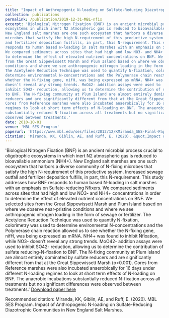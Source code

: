 ```yaml
---
title: "Impact of Anthropogenic N-loading on Sulfate-Reducing Diazotrophic Communities in New England Salt Marshes"
collection: publications
permalink: /publication/2019-12-31-MBL-nfix
excerpt: 'Biological Nitrogen Fixation (BNF) is an ancient microbial process crucial to oligotrophic
ecosystems in which inert N2 atmospheric gas is reduced to bioavailable ammonium (NH4+).
New England salt marshes are one such ecosystem that harbors a diverse community of N-fixing
microbes that satisfy the high N-requirement of this productive system. Increased sewage outfall
and fertilizer deposition fulfills, in part, this N-requirement. This study addresses how BNF
responds to human based N-loading in salt marshes with an emphasis on Sulfate-reducing Nfixers. 
We compared sediments across sites that had high and low NO3- and NH4+ concentrations in order 
to determine the effect of elevated nutrient concentrations on BNF. We selected sites
from the Great Sippewissett Marsh and Plum Island based on where we observe near-pristine
conditions and where we see anthropogenic nitrogen loading in the form of sewage or fertilizer.
The Acetylene Reduction Technique was used to quantify N-fixation, colorimetry was used to
determine environmental N-concentrations and the Polymerase chain reaction allowed us to see
whether the N-fixing gene, nifH, was being expressed as mRNA. NH4+ was found to inhibit Nfixation, while NO3- 
doesn’t reveal any strong trends. MoO42- addition assays were used to
inhibit SO42- reduction, allowing us to determine the contribution of sulfate reducing-N-fixation
to BNF. The N-fixing community at Plum Island are almost entirely dominated by sulfate
reducers and are significantly different from that at the Great Sippewissett Marsh (p<0.001).
Cores from Reference marshes were also incubated anaerobically for 16 days under different N-loading 
regimes to look at short term effects of N-loading on BNF. The anaerobic incubations
substantially reduced N-fixation across all treatments but no significant differences were
observed between treatments.'
date: 2010-10-01
venue: 'MBL SES Program'
paperurl: 'https://www.mbl.edu/ses/files/2012/12/KMiranda_SES-Final-Paper.pdf'
citation: 'Miranda, KK, Giblin, AE, and Ruff, E. (2020). &quot;Impact of Anthropogenic N-loading on Sulfate-Reducing Diazotrophic Communities in New England Salt Marshes.&quot; <i>MBL SES Program</i>. 1(2).'
---
```

'Biological Nitrogen Fixation (BNF) is an ancient microbial process crucial to oligotrophic
ecosystems in which inert N2 atmospheric gas is reduced to bioavailable ammonium (NH4+).
New England salt marshes are one such ecosystem that harbors a diverse community of N-fixing
microbes that satisfy the high N-requirement of this productive system. Increased sewage outfall
and fertilizer deposition fulfills, in part, this N-requirement. This study addresses how BNF
responds to human based N-loading in salt marshes with an emphasis on Sulfate-reducing Nfixers. 
We compared sediments across sites that had high and low NO3- and NH4+ concentrations in order 
to determine the effect of elevated nutrient concentrations on BNF. We selected sites
from the Great Sippewissett Marsh and Plum Island based on where we observe near-pristine
conditions and where we see anthropogenic nitrogen loading in the form of sewage or fertilizer.
The Acetylene Reduction Technique was used to quantify N-fixation, colorimetry was used to
determine environmental N-concentrations and the Polymerase chain reaction allowed us to see
whether the N-fixing gene, nifH, was being expressed as mRNA. NH4+ was found to inhibit Nfixation, while NO3- 
doesn’t reveal any strong trends. MoO42- addition assays were used to
inhibit SO42- reduction, allowing us to determine the contribution of sulfate reducing-N-fixation
to BNF. The N-fixing community at Plum Island are almost entirely dominated by sulfate
reducers and are significantly different from that at the Great Sippewissett Marsh (p<0.001).
Cores from Reference marshes were also incubated anaerobically for 16 days under different N-loading 
regimes to look at short term effects of N-loading on BNF. The anaerobic incubations
substantially reduced N-fixation across all treatments but no significant differences were
observed between treatments.'
[Download paper here](https://www.mbl.edu/ses/files/2012/12/KMiranda_SES-Final-Paper.pdf)

Recommended citation: Miranda, KK, Giblin, AE, and Ruff, E. (2020). MBL SES Program. Impact of Anthropogenic N-loading on Sulfate-Reducing Diazotrophic Communities in New England Salt Marshes.
